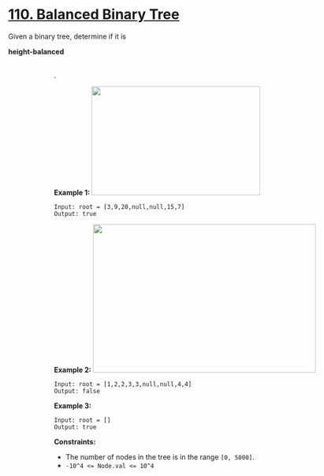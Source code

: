 # [110. Balanced Binary Tree](https://leetcode.com/problems/balanced-binary-tree/description/)

Given a binary tree, determine if it is <div class="popover-wrapper inline-block" data-headlessui-state=""><div id="headlessui-popover-button-:rq:" aria-expanded="false" data-headlessui-state="">**height-balanced** <div style="position: fixed; z-index: 9999; inset: 0px auto auto 0px; transform: translate(321px, 221px);">.

**Example 1:**
<img alt="" src="https://assets.leetcode.com/uploads/2020/10/06/balance_1.jpg" style="width: 342px; height: 221px;">

```
Input: root = [3,9,20,null,null,15,7]
Output: true
```

**Example 2:**
<img alt="" src="https://assets.leetcode.com/uploads/2020/10/06/balance_2.jpg" style="width: 452px; height: 301px;">

```
Input: root = [1,2,2,3,3,null,null,4,4]
Output: false
```

**Example 3:**

```
Input: root = []
Output: true
```

**Constraints:**

- The number of nodes in the tree is in the range `[0, 5000]`.
- `-10^4 <= Node.val <= 10^4`
